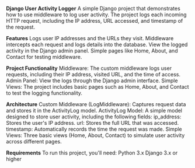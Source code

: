 **Django User Activity Logger**
A simple Django project that demonstrates how to use middleware to log user activity. The project logs each incoming HTTP request, including the IP address, URL accessed, and timestamp of the request.

**Features**
Logs user IP addresses and the URLs they visit.
Middleware intercepts each request and logs details into the database.
View the logged activity in the Django admin panel.
Simple pages like Home, About, and Contact for testing middleware.

**Project Functionality**
Middleware: The custom middleware logs user requests, including their IP address, visited URL, and the time of access.
Admin Panel: View the logs through the Django admin interface.
Simple Views: The project includes basic pages such as Home, About, and Contact to test the logging functionality.

**Architecture**
Custom Middleware (LogMiddleware): Captures request data and stores it in the ActivityLog model.
ActivityLog Model: A simple model designed to store user activity, including the following fields:
ip_address: Stores the user's IP address.
url: Stores the full URL that was accessed.
timestamp: Automatically records the time the request was made.
Simple Views: Three basic views (Home, About, Contact) to simulate user activity across different pages.

**Requirements**
To run this project, you'll need:
Python 3.x
Django 3.x or higher
